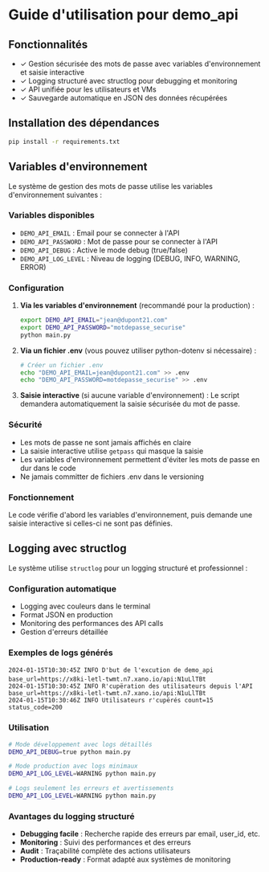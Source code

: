 # Guide d'utilisation pour demo_api

## Fonctionnalités

- ✓ Gestion sécurisée des mots de passe avec variables d'environnement et saisie interactive
- ✓ Logging structuré avec structlog pour debugging et monitoring
- ✓ API unifiée pour les utilisateurs et VMs
- ✓ Sauvegarde automatique en JSON des données récupérées

## Installation des dépendances

```bash
pip install -r requirements.txt
```

## Variables d'environnement

Le système de gestion des mots de passe utilise les variables d'environnement suivantes :

### Variables disponibles

- `DEMO_API_EMAIL` : Email pour se connecter à l'API
- `DEMO_API_PASSWORD` : Mot de passe pour se connecter à l'API
- `DEMO_API_DEBUG` : Active le mode debug (true/false)
- `DEMO_API_LOG_LEVEL` : Niveau de logging (DEBUG, INFO, WARNING, ERROR)

### Configuration

1. **Via les variables d'environnement** (recommandé pour la production) :
   ```bash
   export DEMO_API_EMAIL="jean@dupont21.com"
   export DEMO_API_PASSWORD="motdepasse_securise"
   python main.py
   ```

2. **Via un fichier .env** (vous pouvez utiliser python-dotenv si nécessaire) :
   ```bash
   # Créer un fichier .env
   echo "DEMO_API_EMAIL=jean@dupont21.com" >> .env
   echo "DEMO_API_PASSWORD=motdepasse_securise" >> .env
   ```

3. **Saisie interactive** (si aucune variable d'environnement) :
   Le script demandera automatiquement la saisie sécurisée du mot de passe.

### Sécurité

- Les mots de passe ne sont jamais affichés en claire
- La saisie interactive utilise `getpass` qui masque la saisie
- Les variables d'environnement permettent d'éviter les mots de passe en dur dans le code
- Ne jamais committer de fichiers .env dans le versioning

### Fonctionnement

Le code vérifie d'abord les variables d'environnement, puis demande une saisie interactive si celles-ci ne sont pas définies.

## Logging avec structlog

Le système utilise `structlog` pour un logging structuré et professionnel :

### Configuration automatique
- Logging avec couleurs dans le terminal
- Format JSON en production
- Monitoring des performances des API calls
- Gestion d'erreurs détaillée

### Exemples de logs générés
```
2024-01-15T10:30:45Z INFO D'but de l'excution de demo_api base_url=https://x8ki-letl-twmt.n7.xano.io/api:N1uLlTBt
2024-01-15T10:30:45Z INFO R'cupëration des utilisateurs depuis l'API base_url=https://x8ki-letl-twmt.n7.xano.io/api:N1uLlTBt
2024-01-15T10:30:46Z INFO Utilisateurs r'cupërés count=15 status_code=200
```

### Utilisation

```bash
# Mode développement avec logs détaillés
DEMO_API_DEBUG=true python main.py

# Mode production avec logs minimaux
DEMO_API_LOG_LEVEL=WARNING python main.py

# Logs seulement les erreurs et avertissements
DEMO_API_LOG_LEVEL=WARNING python main.py
```

### Avantages du logging structuré

- **Debugging facile** : Recherche rapide des erreurs par email, user_id, etc.
- **Monitoring** : Suivi des performances et des erreurs
- **Audit** : Traçabilité complète des actions utilisateurs
- **Production-ready** : Format adapté aux systèmes de monitoring
